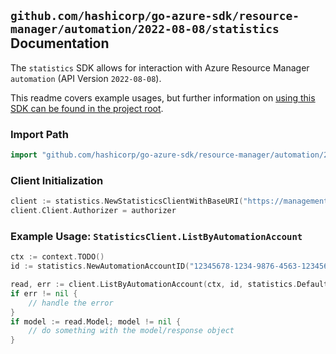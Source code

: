 
## `github.com/hashicorp/go-azure-sdk/resource-manager/automation/2022-08-08/statistics` Documentation

The `statistics` SDK allows for interaction with Azure Resource Manager `automation` (API Version `2022-08-08`).

This readme covers example usages, but further information on [using this SDK can be found in the project root](https://github.com/hashicorp/go-azure-sdk/tree/main/docs).

### Import Path

```go
import "github.com/hashicorp/go-azure-sdk/resource-manager/automation/2022-08-08/statistics"
```


### Client Initialization

```go
client := statistics.NewStatisticsClientWithBaseURI("https://management.azure.com")
client.Client.Authorizer = authorizer
```


### Example Usage: `StatisticsClient.ListByAutomationAccount`

```go
ctx := context.TODO()
id := statistics.NewAutomationAccountID("12345678-1234-9876-4563-123456789012", "example-resource-group", "automationAccountValue")

read, err := client.ListByAutomationAccount(ctx, id, statistics.DefaultListByAutomationAccountOperationOptions())
if err != nil {
	// handle the error
}
if model := read.Model; model != nil {
	// do something with the model/response object
}
```
